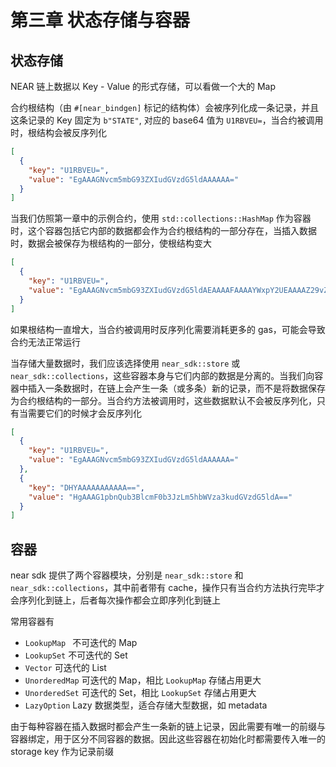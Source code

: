 # 第三章 状态存储与容器

## 状态存储
NEAR 链上数据以 Key - Value 的形式存储，可以看做一个大的 Map

合约根结构（由 `#[near_bindgen]` 标记的结构体）会被序列化成一条记录，并且这条记录的 Key 固定为 `b"STATE"`, 对应的 base64 值为 `U1RBVEU=`，当合约被调用时，根结构会被反序列化
```json
[
  {
    "key": "U1RBVEU=",
    "value": "EgAAAGNvcm5mbG93ZXIudGVzdG5ldAAAAAA="
  }
]
```

当我们仿照第一章中的示例合约，使用 `std::collections::HashMap` 作为容器时，这个容器包括它内部的数据都会作为合约根结构的一部分存在，当插入数据时，数据会被保存为根结构的一部分，使根结构变大
```json
[
  {
    "key": "U1RBVEU=",
    "value": "EgAAAGNvcm5mbG93ZXIudGVzdG5ldAEAAAAFAAAAYWxpY2UEAAAAZ29vZA=="
  }
]
```

如果根结构一直增大，当合约被调用时反序列化需要消耗更多的 gas，可能会导致合约无法正常运行

当存储大量数据时，我们应该选择使用 `near_sdk::store` 或 `near_sdk::collections`，这些容器本身与它们内部的数据是分离的。当我们向容器中插入一条数据时，在链上会产生一条（或多条）新的记录，而不是将数据保存为合约根结构的一部分。当合约方法被调用时，这些数据默认不会被反序列化，只有当需要它们的时候才会反序列化
```json
[
  {
    "key": "U1RBVEU=",
    "value": "EgAAAGNvcm5mbG93ZXIudGVzdG5ldAAAAAA="
  },
  {
    "key": "DHYAAAAAAAAAAA==",
    "value": "HgAAAG1pbnQub3BlcmF0b3JzLm5hbWVza3kudGVzdG5ldA=="
  }
]
```

## 容器
near sdk 提供了两个容器模块，分别是 `near_sdk::store` 和 `near_sdk::collections`，其中前者带有 cache，操作只有当合约方法执行完毕才会序列化到链上，后者每次操作都会立即序列化到链上

常用容器有
* `LookupMap ` 不可迭代的 Map
* `LookupSet` 不可迭代的 Set
* `Vector` 可迭代的 List
* `UnorderedMap` 可迭代的 Map，相比 `LookupMap` 存储占用更大
* `UnorderedSet` 可迭代的 Set，相比 `LookupSet` 存储占用更大
* `LazyOption` Lazy 数据类型，适合存储大型数据，如 metadata

由于每种容器在插入数据时都会产生一条新的链上记录，因此需要有唯一的前缀与容器绑定，用于区分不同容器的数据。因此这些容器在初始化时都需要传入唯一的 storage key 作为记录前缀
